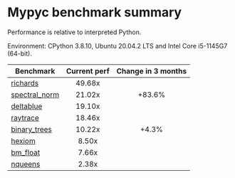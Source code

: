 # Mypyc benchmark summary

Performance is relative to interpreted Python.

Environment: CPython 3.8.10, Ubuntu 20.04.2 LTS and Intel Core i5-1145G7 (64-bit).

| Benchmark | Current perf | Change in 3 months |
| --- | :---: | :---: |
| [richards](benchmarks/richards.md) | 49.68x |  |
| [spectral_norm](benchmarks/spectral_norm.md) | 21.02x | +83.6% |
| [deltablue](benchmarks/deltablue.md) | 19.10x |  |
| [raytrace](benchmarks/raytrace.md) | 18.46x |  |
| [binary_trees](benchmarks/binary_trees.md) | 10.22x | +4.3% |
| [hexiom](benchmarks/hexiom.md) | 8.50x |  |
| [bm_float](benchmarks/bm_float.md) | 7.66x |  |
| [nqueens](benchmarks/nqueens.md) | 2.38x |  |
